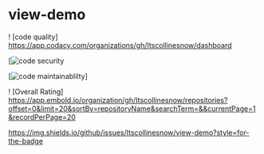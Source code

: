 # view-demo
! [code quality] https://app.codacy.com/organizations/gh/Itscollinesnow/dashboard 

[![code security](https://app.codacy.com/gh/Itscollinesnow/view-demo/security)

[![code maintainablilty](https://codeclimate.com/github/Itscollinesnow/view-demo.png)]

! [Overall Rating]  https://app.embold.io/organization/gh/Itscollinesnow/repositories?offset=0&limit=20&sortBy=repositoryName&searchTerm=&&currentPage=1&recordPerPage=20

https://img.shields.io/github/issues/Itscollinesnow/view-demo?style=for-the-badge
